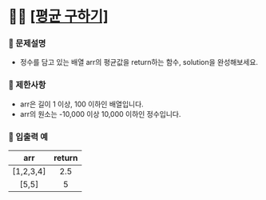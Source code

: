 # ✍🏻 <a href = "https://programmers.co.kr/learn/courses/30/lessons/12944" target=_blank >[평균 구하기]</a>

### 📖 문제설명

- 정수를 담고 있는 배열 arr의 평균값을 return하는 함수, solution을 완성해보세요.

### 📖 제한사항

- arr은 길이 1 이상, 100 이하인 배열입니다.
- arr의 원소는 -10,000 이상 10,000 이하인 정수입니다.

### 📖 입출력 예

|    arr    | return |
| :-------: | :----: |
| [1,2,3,4] |  2.5   |
|   [5,5]   |   5    |
